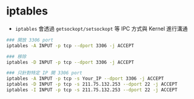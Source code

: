 # iptables

- `iptables` 會透過 `getsockopt/setsockopt` 等 IPC 方式與 Kernel 進行溝通


```bash
### 開放 3306 port
iptables -A INPUT -p tcp --dport 3306 -j ACCEPT

### 移除
iptables -D INPUT -p tcp --dport 3306 -j ACCEPT

### 只針對特定 IP 開 3306 port
iptables -A INPUT -p tcp -s Your_IP --dport 3306 -j ACCEPT
iptables -D INPUT -p tcp -s 211.75.132.253 --dport 22 -j ACCEPT
iptables -I INPUT -p tcp -s 211.75.132.253 --dport 22 -j ACCEPT
```

